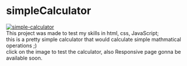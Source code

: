 # simpleCalculator
<a href="https://simplecalculator2021.netlify.app/">
<img src="https://i.ibb.co/zntvByx/Screen-Shot-1442-06-04-at-5-48-30-AM.png" alt="simple-calculator" border="0" ></a>
<br>This project was made to test my skills in html, css, JavaScript;<br> this is a pretty simple calculator that would calculate simple mathmatical operations ;)
<br>click on the image to test the calculator, also Responsive page gonna be available soon.
